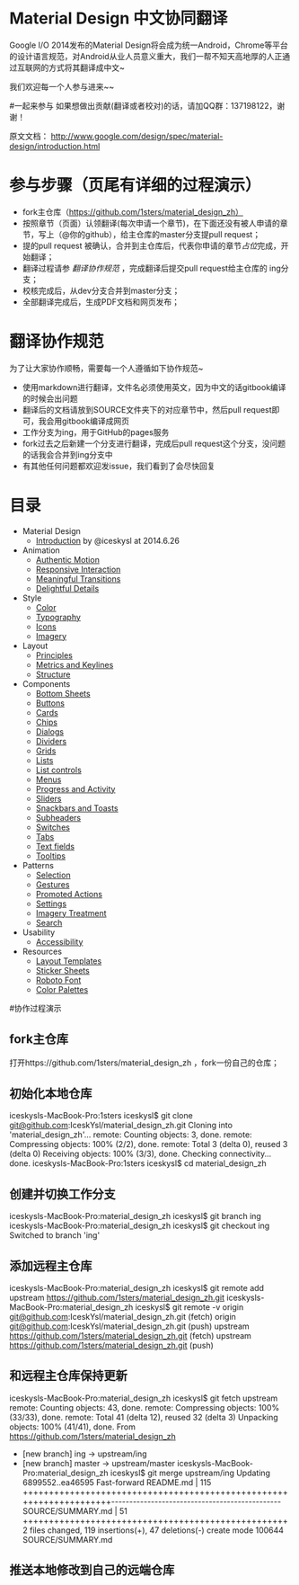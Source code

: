 Material Design 中文协同翻译
=============================================

Google I/O 2014发布的Material Design将会成为统一Android，Chrome等平台的设计语言规范，对Android从业人员意义重大，我们一帮不知天高地厚的人正通过互联网的方式将其翻译成中文~

我们欢迎每一个人参与进来~~

#一起来参与
如果想做出贡献(翻译或者校对)的话，请加QQ群：137198122，谢谢！

原文文档：
http://www.google.com/design/spec/material-design/introduction.html

# 参与步骤（页尾有详细的过程演示）
* fork主仓库（https://github.com/1sters/material_design_zh）
* 按照章节（页面）认领翻译(每次申请一个章节)，在下面还没有被人申请的章节，写上（@你的github），给主仓库的master分支提pull request；
* 提的pull request 被确认，合并到主仓库后，代表你申请的章节*占位*完成，开始翻译；
* 翻译过程请参 *翻译协作规范* ，完成翻译后提交pull request给主仓库的 ing分支；
* 校核完成后，从dev分支合并到master分支；
* 全部翻译完成后，生成PDF文档和网页发布；

# 翻译协作规范
为了让大家协作顺畅，需要每一个人遵循如下协作规范~

- 使用markdown进行翻译，文件名必须使用英文，因为中文的话gitbook编译的时候会出问题
- 翻译后的文档请放到SOURCE文件夹下的对应章节中，然后pull request即可，我会用gitbook编译成网页
- 工作分支为ing，用于GitHub的pages服务
- fork过去之后新建一个分支进行翻译，完成后pull request这个分支，没问题的话我会合并到ing分支中
- 有其他任何问题都欢迎发issue，我们看到了会尽快回复

# 目录

* Material Design 
  * [Introduction](http://www.google.com/design/spec/material-design/introduction.html)  by @iceskysl at 2014.6.26
* Animation
  * [Authentic Motion](http://www.google.com/design/spec/animation/authentic-motion.html)
  * [Responsive Interaction](http://www.google.com/design/spec/animation/responsive-interaction.html)
  * [Meaningful Transitions](http://www.google.com/design/spec/animation/meaningful-transitions.html)
  * [Delightful Details](http://www.google.com/design/spec/animation/delightful-details.html)
* Style
  * [Color](http://www.google.com/design/spec/style/color.html)
  * [Typography](http://www.google.com/design/spec/style/typography.html)
  * [Icons](http://www.google.com/design/spec/style/icons.html)
  * [Imagery](http://www.google.com/design/spec/style/imagery.html)
* Layout
  * [Principles](http://www.google.com/design/spec/layout/layout-principles.html)
  * [Metrics and Keylines](http://www.google.com/design/spec/layout/metrics-and-keylines.html)
  * [Structure](http://www.google.com/design/spec/layout/structure.html)
* Components
  * [Bottom Sheets](http://www.google.com/design/spec/components/bottom-sheets.html)
  * [Buttons](http://www.google.com/design/spec/components/buttons.html)
  * [Cards](http://www.google.com/design/spec/components/cards.html)
  * [Chips](http://www.google.com/design/spec/components/chips-tokens.html)
  * [Dialogs](http://www.google.com/design/spec/components/dialogs.html)
  * [Dividers](http://www.google.com/design/spec/components/dividers.html)
  * [Grids](http://www.google.com/design/spec/components/grids.html)
  * [Lists](http://www.google.com/design/spec/components/lists.html)
  * [List controls](http://www.google.com/design/spec/components/list-controls.html)
  * [Menus](http://www.google.com/design/spec/components/menus.html)
  * [Progress and Activity](http://www.google.com/design/spec/components/progress-activity.html)
  * [Sliders](http://www.google.com/design/spec/components/sliders.html)
  * [Snackbars and Toasts](http://www.google.com/design/spec/components/snackbars-and-toasts.html)
  * [Subheaders](http://www.google.com/design/spec/components/subheaders.html)
  * [Switches](http://www.google.com/design/spec/components/switches.html)
  * [Tabs](http://www.google.com/design/spec/components/tabs.html)
  * [Text fields](http://www.google.com/design/spec/components/text-fields.html)
  * [Tooltips](http://www.google.com/design/spec/components/tooltips.html)
* Patterns
  * [Selection](http://www.google.com/design/spec/patterns/selection.html)
  * [Gestures](http://www.google.com/design/spec/patterns/gestures.html)
  * [Promoted Actions](http://www.google.com/design/spec/patterns/promoted-actions.html)
  * [Settings](http://www.google.com/design/spec/patterns/settings.html)
  * [Imagery Treatment](http://www.google.com/design/spec/patterns/imagery-treatment.html)
  * [Search](http://www.google.com/design/spec/patterns/search.html)
* Usability
  * [Accessibility](http://www.google.com/design/spec/usability/accessibility.html)
* Resources
  * [Layout Templates](http://www.google.com/design/spec/resources/layout-templates.html)
  * [Sticker Sheets](http://www.google.com/design/spec/resources/sticker-sheets.html)
  * [Roboto Font](http://www.google.com/design/spec/resources/roboto-font.html)
  * [Color Palettes](http://www.google.com/design/spec/resources/color-palettes.html)


#协作过程演示

## fork主仓库
打开https://github.com/1sters/material_design_zh ，fork一份自己的仓库；

## 初始化本地仓库
iceskysls-MacBook-Pro:1sters iceskysl$ git clone git@github.com:IceskYsl/material_design_zh.git
Cloning into 'material_design_zh'...
remote: Counting objects: 3, done.
remote: Compressing objects: 100% (2/2), done.
remote: Total 3 (delta 0), reused 3 (delta 0)
Receiving objects: 100% (3/3), done.
Checking connectivity... done.
iceskysls-MacBook-Pro:1sters iceskysl$ cd material_design_zh

## 创建并切换工作分支
iceskysls-MacBook-Pro:material_design_zh iceskysl$ git branch ing
iceskysls-MacBook-Pro:material_design_zh iceskysl$ git checkout ing
Switched to branch 'ing'

## 添加远程主仓库
iceskysls-MacBook-Pro:material_design_zh iceskysl$ git remote add upstream https://github.com/1sters/material_design_zh.git
iceskysls-MacBook-Pro:material_design_zh iceskysl$ git remote -v
origin	git@github.com:IceskYsl/material_design_zh.git (fetch)
origin	git@github.com:IceskYsl/material_design_zh.git (push)
upstream	https://github.com/1sters/material_design_zh.git (fetch)
upstream	https://github.com/1sters/material_design_zh.git (push)

## 和远程主仓库保持更新
iceskysls-MacBook-Pro:material_design_zh iceskysl$ git fetch upstream
remote: Counting objects: 43, done.
remote: Compressing objects: 100% (33/33), done.
remote: Total 41 (delta 12), reused 32 (delta 3)
Unpacking objects: 100% (41/41), done.
From https://github.com/1sters/material_design_zh
 * [new branch]      ing        -> upstream/ing
 * [new branch]      master     -> upstream/master
iceskysls-MacBook-Pro:material_design_zh iceskysl$ git merge upstream/ing
Updating 6899552..ea46595
Fast-forward
 README.md         | 115 ++++++++++++++++++++++++++++++++++++++++++++++++++++++++++++++++++++-----------------------------------------------
 SOURCE/SUMMARY.md |  51 +++++++++++++++++++++++++++++++++++++++++++++++++++
 2 files changed, 119 insertions(+), 47 deletions(-)
 create mode 100644 SOURCE/SUMMARY.md


 ## 推送本地修改到自己的远端仓库
